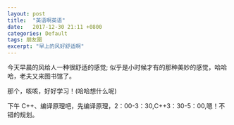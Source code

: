 ```yaml
---
layout: post
title:  "英语啊英语"
date:   2017-12-30 21:11 +0800
categories: Default
tags: 朋友圈
excerpt: "早上的风好舒适啊"
---
```


今天早晨的风给人一种很舒适的感觉;
似乎是小时候才有的那种美妙的感觉，哈哈哈，老夫又来图书馆了。

那个，咳咳，好好学习！(哈哈想什么呢)

下午 C++、编译原理吧，先编译原理，2：00-3：30,C++3：30-5：00,嗯！不错的规划。